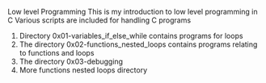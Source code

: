 Low level Programming
This is my introduction to low level programming in C
Various scripts are included for handling C programs
1. Directory 0x01-variables_if_else_while contains programs for loops
2. The directory 0x02-functions_nested_loops contains programs relating to functions and loops
3. The directory 0x03-debugging
4. More functions nested loops directory


